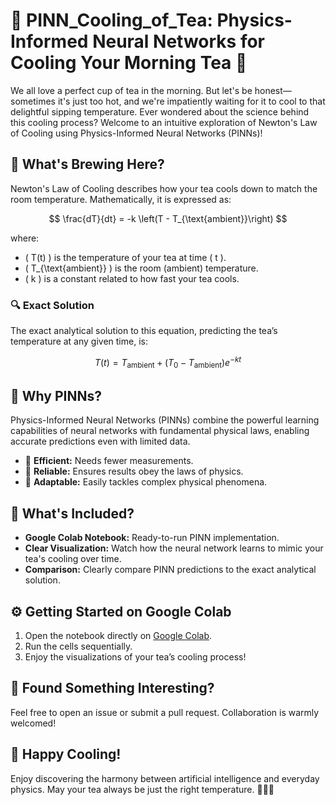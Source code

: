 # 🍵 PINN_Cooling_of_Tea: Physics-Informed Neural Networks for Cooling Your Morning Tea 🌱

We all love a perfect cup of tea in the morning. But let's be honest—sometimes it's just too hot, and we're impatiently waiting for it to cool to that delightful sipping temperature. Ever wondered about the science behind this cooling process? Welcome to an intuitive exploration of Newton's Law of Cooling using Physics-Informed Neural Networks (PINNs)!

## 📖 What's Brewing Here?
Newton's Law of Cooling describes how your tea cools down to match the room temperature. Mathematically, it is expressed as:

$$
\frac{dT}{dt} = -k \left(T - T_{\text{ambient}}\right)
$$

where:
- \( T(t) \) is the temperature of your tea at time \( t \).
- \( T_{\text{ambient}} \) is the room (ambient) temperature.
- \( k \) is a constant related to how fast your tea cools.

### 🔍 Exact Solution
The exact analytical solution to this equation, predicting the tea’s temperature at any given time, is:

$$
T(t) = T_{\text{ambient}} + \left(T_0 - T_{\text{ambient}}\right) e^{-kt}
$$

## 🧠 Why PINNs?
Physics-Informed Neural Networks (PINNs) combine the powerful learning capabilities of neural networks with fundamental physical laws, enabling accurate predictions even with limited data.

- 📌 **Efficient:** Needs fewer measurements.
- 📌 **Reliable:** Ensures results obey the laws of physics.
- 📌 **Adaptable:** Easily tackles complex physical phenomena.

## 🚀 What's Included?
- **Google Colab Notebook:** Ready-to-run PINN implementation.
- **Clear Visualization:** Watch how the neural network learns to mimic your tea's cooling over time.
- **Comparison:** Clearly compare PINN predictions to the exact analytical solution.

## ⚙️ Getting Started on Google Colab
1. Open the notebook directly on [Google Colab](https://colab.research.google.com/).
2. Run the cells sequentially.
3. Enjoy the visualizations of your tea’s cooling process!

## 🐞 Found Something Interesting?
Feel free to open an issue or submit a pull request. Collaboration is warmly welcomed!

## 🌟 Happy Cooling!
Enjoy discovering the harmony between artificial intelligence and everyday physics. May your tea always be just the right temperature. 🍃🍵✨
